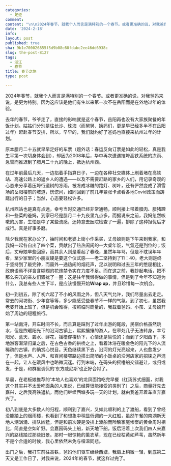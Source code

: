 ```yaml
---
categories:
  - 足迹
comment: 
content: "\n\n2024年春节，就我个人而言是满特别的一个春节。或者更准确的说，对我爸妈来说，是更为特别。因为这应该是他们有生以来第一次不在岳阳而是在外地过年的体验。\n\n去年的春节，爷爷走了，直接的影响就是这个春节，岳阳再也没有大家族聚餐的年饭计划。姑姑们分别是往长沙、珠海（而舅舅、姨妈们，更是早已经多半不在岳阳过年）赶赴春节安排，所以，早早的，我们就约好了爸妈也直接来杭州过年的计划。\n\n原本腊月二十五就早早定好的车票（题外话：春运反向订票是如此的轻松，真是我生平第一次切身体会到），却因为2008年后，华中再次遭遇摧垮高铁系统的冻雨、急雪而推迟到了腊月二十九的晚上，抵达杭州西。\n\n在过年前最后几天，一边掐着手指算日子，一边在各种社交媒体上刷着堵在高铁站、高速公路上的返乡人的遭遇——以及不需要赶路的家乡的人们，用记录奇观的心态来分享着压垮行道树的冻雨，被冻成冰雕的路灯、树叶，还有俨然变成了滑雪场的岳阳楼前的坡道，恍惚间，如同回到了前几年紧张卡点看各地Covid政策而踌躇出行的日子；当然，心态要轻松许多。\n\n杭州西站也是真有点远，幸亏当时交通已经非常通畅，顺利接上带着腊肉、腊猪蹄和一些菜的爸妈，到家已经是腊月二十九夜里九点多，而据说来之前，我妈忽然咳嗽的厉害，生怕是中了某些流感，还特意去医院检查了一遍，排除了这种担忧后才成行。真是好事多磨。\n\n\n除夕我就在家办公了，抽时间和老婆上街小作采买，丈母娘则是下午来到我家，和我妈一起各自出了四个菜，贡献出了热热闹闹的一大桌年饭，气氛还是到位的；饭后，丈母娘早些回家，而其余人则是看起了春晚，虽然年年骂，但是不耽误年年看，至少家里的小朋友硬是要这个仪式感——老二坚持到了11：40，老大则是终于坚持到了敲完钟，而窗外一通热闹的烟花声，足以说明和过去三年的憋屈相比，政府语焉不详含含糊糊的花炮禁令实在力度不足。而在这之前，我抄起电话，把不那么突兀的亲友们骚扰了一圈：这是往年我懒得做的事情，但是到了今年不知道为什么，我总有些人生下半，是应该慢慢开始**Wrap up**，并且珍惜每一次机会。\n\n初一到初五，除了初六起了不小的风雨之外，但凡天气允许，我们尽量出去走走。常去的河坊街、少年宫等等，多少能感受些春节不一样的气氛。到了初七，虽然我老婆开始上班了，但是机会难得，按照临时商量的，我载着爸妈、小孩、丈母娘开始了周边的短程旅行。\n\n第一站南浔，开车时间不长，而且算是踩到了过年出游的尾段，民宿价格虽然跳水，但是煦暖阳光下的沿河古镇上，熙熙攘攘的游人，在窄处几乎无法转身，幸亏阳光、蓝天、碧水、鲜花，摇橹穿梭桥下，心情还是愉悦的；而到了夕阳西下，本地游客渐渐归巢之后，在古色古香的拱桥之上，看着沐浴在暖金色的阳光下的人流稀疏的古镇，的确赏心悦目。天色继续黑下去，沿河的灯光亮起来，人也愈发少了，但是水声、人声、和百间楼窄路边搭出简陋的小饭桌的沿河店家的招徕之声混在一起，让人在暖风中也略微沉迷。行到末端，在码头的摇橹船交错避让，或归或发，于是，和群里调侃的‘东方威尼斯’也正好合衬了。\n\n早晨，在老板娘推荐的‘本地人也喜欢’的龙凤面馆吃完早餐（红汤苏式细面，对我这个其实并不太爱吃面条的人来说，已经算很能接受的类别了）之后，商量好先去嘉兴，之后我高铁返杭，而他们继续西塘多玩一天的计划，就由我爸开着车直奔嘉兴了。\n\n初八到底是大多数人的归程，顺利到了嘉兴，又如此顺利的上了渡船，看到了曾经没能踏上的烟雨楼，也看到了和想象中稍显低调的一大红船，虽然午餐的南湖新天地人潮汹涌、排队凶猛，但是和前次硬是没排上渡船而险酿家庭惨案的黄金周时相比，简直是空如旷野。会嘉园码头上船，新天地下船，饭后沿着上次我们四人来嘉兴的路线踏过那些旧景。那时一眼惊艳的薰衣草，现在已经枯黄如芦苇，虽然新年不是个合适的时候，我心里依然未免与桓温同悲。\n\n出门之后，我打车前往高铁，爸妈他们驱车继续西塘，我肩上稍微一轻，到底第二天又是工作日了，对我来说，2024年的春节，就这样过完了。\n"
date: '2024-2-18'
info: 
layout: post
published: true
sha: 9b1e700026855f5d9b08e80fdabc2ee46dd6938c
slug: the-post-8127
tags:
  - 浙江
  - 春节
title: 春节之旅
type: post

---
```



2024年春节，就我个人而言是满特别的一个春节。或者更准确的说，对我爸妈来说，是更为特别。因为这应该是他们有生以来第一次不在岳阳而是在外地过年的体验。

去年的春节，爷爷走了，直接的影响就是这个春节，岳阳再也没有大家族聚餐的年饭计划。姑姑们分别是往长沙、珠海（而舅舅、姨妈们，更是早已经多半不在岳阳过年）赶赴春节安排，所以，早早的，我们就约好了爸妈也直接来杭州过年的计划。

原本腊月二十五就早早定好的车票（题外话：春运反向订票是如此的轻松，真是我生平第一次切身体会到），却因为2008年后，华中再次遭遇摧垮高铁系统的冻雨、急雪而推迟到了腊月二十九的晚上，抵达杭州西。

在过年前最后几天，一边掐着手指算日子，一边在各种社交媒体上刷着堵在高铁站、高速公路上的返乡人的遭遇——以及不需要赶路的家乡的人们，用记录奇观的心态来分享着压垮行道树的冻雨，被冻成冰雕的路灯、树叶，还有俨然变成了滑雪场的岳阳楼前的坡道，恍惚间，如同回到了前几年紧张卡点看各地Covid政策而踌躇出行的日子；当然，心态要轻松许多。

杭州西站也是真有点远，幸亏当时交通已经非常通畅，顺利接上带着腊肉、腊猪蹄和一些菜的爸妈，到家已经是腊月二十九夜里九点多，而据说来之前，我妈忽然咳嗽的厉害，生怕是中了某些流感，还特意去医院检查了一遍，排除了这种担忧后才成行。真是好事多磨。


除夕我就在家办公了，抽时间和老婆上街小作采买，丈母娘则是下午来到我家，和我妈一起各自出了四个菜，贡献出了热热闹闹的一大桌年饭，气氛还是到位的；饭后，丈母娘早些回家，而其余人则是看起了春晚，虽然年年骂，但是不耽误年年看，至少家里的小朋友硬是要这个仪式感——老二坚持到了11：40，老大则是终于坚持到了敲完钟，而窗外一通热闹的烟花声，足以说明和过去三年的憋屈相比，政府语焉不详含含糊糊的花炮禁令实在力度不足。而在这之前，我抄起电话，把不那么突兀的亲友们骚扰了一圈：这是往年我懒得做的事情，但是到了今年不知道为什么，我总有些人生下半，是应该慢慢开始**Wrap up**，并且珍惜每一次机会。

初一到初五，除了初六起了不小的风雨之外，但凡天气允许，我们尽量出去走走。常去的河坊街、少年宫等等，多少能感受些春节不一样的气氛。到了初七，虽然我老婆开始上班了，但是机会难得，按照临时商量的，我载着爸妈、小孩、丈母娘开始了周边的短程旅行。

第一站南浔，开车时间不长，而且算是踩到了过年出游的尾段，民宿价格虽然跳水，但是煦暖阳光下的沿河古镇上，熙熙攘攘的游人，在窄处几乎无法转身，幸亏阳光、蓝天、碧水、鲜花，摇橹穿梭桥下，心情还是愉悦的；而到了夕阳西下，本地游客渐渐归巢之后，在古色古香的拱桥之上，看着沐浴在暖金色的阳光下的人流稀疏的古镇，的确赏心悦目。天色继续黑下去，沿河的灯光亮起来，人也愈发少了，但是水声、人声、和百间楼窄路边搭出简陋的小饭桌的沿河店家的招徕之声混在一起，让人在暖风中也略微沉迷。行到末端，在码头的摇橹船交错避让，或归或发，于是，和群里调侃的‘东方威尼斯’也正好合衬了。

早晨，在老板娘推荐的‘本地人也喜欢’的龙凤面馆吃完早餐（红汤苏式细面，对我这个其实并不太爱吃面条的人来说，已经算很能接受的类别了）之后，商量好先去嘉兴，之后我高铁返杭，而他们继续西塘多玩一天的计划，就由我爸开着车直奔嘉兴了。

初八到底是大多数人的归程，顺利到了嘉兴，又如此顺利的上了渡船，看到了曾经没能踏上的烟雨楼，也看到了和想象中稍显低调的一大红船，虽然午餐的南湖新天地人潮汹涌、排队凶猛，但是和前次硬是没排上渡船而险酿家庭惨案的黄金周时相比，简直是空如旷野。会嘉园码头上船，新天地下船，饭后沿着上次我们四人来嘉兴的路线踏过那些旧景。那时一眼惊艳的薰衣草，现在已经枯黄如芦苇，虽然新年不是个合适的时候，我心里依然未免与桓温同悲。

出门之后，我打车前往高铁，爸妈他们驱车继续西塘，我肩上稍微一轻，到底第二天又是工作日了，对我来说，2024年的春节，就这样过完了。
